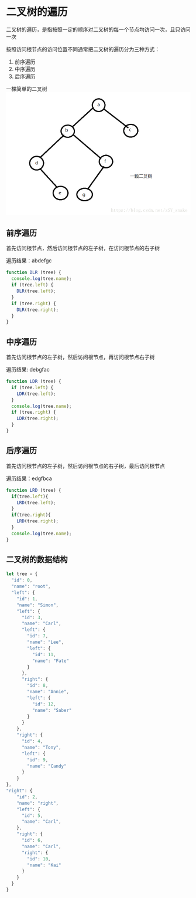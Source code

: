 # 二叉树的遍历

二叉树的遍历，是指按照一定的顺序对二叉树的每一个节点均访问一次，且只访问一次

按照访问根节点的访问位置不同通常把二叉树的遍历分为三种方式：

1. 前序遍历
2. 中序遍历
3. 后序遍历

一棵简单的二叉树
![](https://raw.githubusercontent.com/Krryxa/WORK-LEARNING/master/images/17.jpg)

## 前序遍历

首先访问根节点，然后访问根节点的左子树，在访问根节点的右子树

遍历结果：abdefgc
```js
function DLR (tree) {
  console.log(tree.name);
  if (tree.left) {
    DLR(tree.left);
  }
  if (tree.right) {
    DLR(tree.right);
  }
}
```

## 中序遍历

首先访问根节点的左子树，然后访问根节点，再访问根节点右子树

遍历结果: debgfac
```js
function LDR (tree) {
  if (tree.left) {
    LDR(tree.left);
  }
  console.log(tree.name);
  if (tree.right) {
    LDR(tree.right);
  }
}
```

## 后序遍历

首先访问根节点的左子树，然后访问根节点的右子树，最后访问根节点

遍历结果：edgfbca
```js
function LRD (tree) {
  if(tree.left){
    LRD(tree.left);
  }
  if(tree.right){
    LRD(tree.right);
  }
  console.log(tree.name);
}
```

## 二叉树的数据结构
```js
let tree = {
  "id": 0,
  "name": "root",
  "left": {
    "id": 1,
    "name": "Simon",
    "left": {
      "id": 3,
      "name": "Carl",
      "left": {
        "id": 7,
        "name": "Lee",
        "left": {
          "id": 11,
          "name": "Fate"
        }
      },
      "right": {
        "id": 8,
        "name": "Annie",
        "left": {
          "id": 12,
          "name": "Saber"
        }
      }
    },
    "right": {
      "id": 4,
      "name": "Tony",
      "left": {
        "id": 9,
        "name": "Candy"
      }
    }
},
"right": {
    "id": 2,
    "name": "right",
    "left": {
      "id": 5,
      "name": "Carl",
    },
    "right": {
      "id": 6,
      "name": "Carl",
      "right": {
        "id": 10,
        "name": "Kai"
      }        
    }
  }
}
```